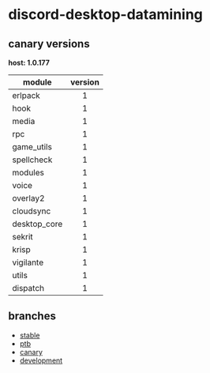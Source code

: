 # discord-desktop-datamining

## canary versions

**host: 1.0.177**

| module | version |
| ------ | :-----: |
| erlpack | 1 |
| hook | 1 |
| media | 1 |
| rpc | 1 |
| game_utils | 1 |
| spellcheck | 1 |
| modules | 1 |
| voice | 1 |
| overlay2 | 1 |
| cloudsync | 1 |
| desktop_core | 1 |
| sekrit | 1 |
| krisp | 1 |
| vigilante | 1 |
| utils | 1 |
| dispatch | 1 |

## branches

- [stable](https://github.com/OpenAsar/discord-desktop-datamining/tree/stable)
- [ptb](https://github.com/OpenAsar/discord-desktop-datamining/tree/ptb)
- [canary](https://github.com/OpenAsar/discord-desktop-datamining/tree/canary)
- [development](https://github.com/OpenAsar/discord-desktop-datamining/tree/development)